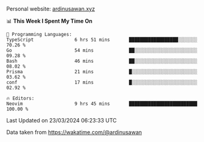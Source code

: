 Personal website: [ardinusawan.xyz](https://ardinusawan.xyz)

<!--START_SECTION:waka-->
📊 **This Week I Spent My Time On** 

```text
💬 Programming Languages: 
TypeScript               6 hrs 51 mins       ██████████████████░░░░░░░   70.26 % 
Go                       54 mins             ██░░░░░░░░░░░░░░░░░░░░░░░   09.28 % 
Bash                     46 mins             ██░░░░░░░░░░░░░░░░░░░░░░░   08.02 % 
Prisma                   21 mins             █░░░░░░░░░░░░░░░░░░░░░░░░   03.62 % 
conf                     17 mins             █░░░░░░░░░░░░░░░░░░░░░░░░   02.92 % 

🔥 Editors: 
Neovim                   9 hrs 45 mins       █████████████████████████   100.00 % 
```


 Last Updated on 23/03/2024 06:23:33 UTC
<!--END_SECTION:waka-->
Data taken from https://wakatime.com/@ardinusawan
